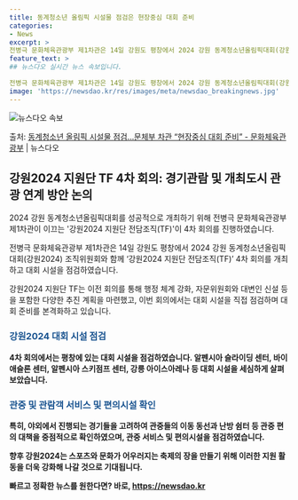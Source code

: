 ```yaml
---
title: 동계청소년 올림픽 시설물 점검은 현장중심 대회 준비
categories:
- News
excerpt: >
전병극 문화체육관광부 제1차관은 14일 강원도 평창에서 2024 강원 동계청소년올림픽대회(강원2024) 조직…
feature_text: >
## 뉴스다오 실시간 뉴스 속보입니다.

전병극 문화체육관광부 제1차관은 14일 강원도 평창에서 2024 강원 동계청소년올림픽대회(강원2024) 조직…
image: 'https://newsdao.kr/res/images/meta/newsdao_breakingnews.jpg'
---
```


![뉴스다오 속보](https://newsdao.kr/res/images/meta/newsdao_breakingnews.jpg)

<p>출처: <a href="https://newsdao.kr/2796" rel="dofollow">동계청소년 올림픽 시설물 점검…문체부 차관 “현장중심 대회 준비” - 문화체육관광부</a> | 뉴스다오</p>

<h2 data-ke-size="size26">강원2024 지원단 TF 4차 회의: 경기관람 및 개최도시 관광 연계 방안 논의</h2>
2024 강원 동계청소년올림픽대회를 성공적으로 개최하기 위해 전병극 문화체육관광부 제1차관이 이끄는 '강원2024 지원단 전담조직(TF)'이 4차 회의를 진행하였습니다.

<p data-ke-size="size16">전병극 문화체육관광부 제1차관은 14일 강원도 평창에서 2024 강원 동계청소년올림픽대회(강원2024) 조직위원회와 함께 ‘강원2024 지원단 전담조직(TF)’ 4차 회의를 개최하고 대회 시설을 점검하였습니다.</p>

강원2024 지원단 TF는 이전 회의를 통해 행정 체계 강화, 자문위원회와 대변인 신설 등을 포함한 다양한 추진 계획을 마련했고, 이번 회의에서는 대회 시설을 직접 점검하며 대회 준비를 본격화하고 있습니다.

<h3><b><span style="color: #1a5490;">강원2024 대회 시설 점검</span><b></h3>
4차 회의에서는 평창에 있는 대회 시설을 점검하였습니다. 알펜시아 슬라이딩 센터, 바이애슬론 센터, 알펜시아 스키점프 센터, 강릉 아이스아레나 등 대회 시설을 세심하게 살펴보았습니다.

<h3><b><span style="color: #1a5490;">관중 및 관람객 서비스 및 편의시설 확인</span><b></h3>
특히, 야외에서 진행되는 경기들을 고려하여 관중들의 이동 동선과 난방 쉼터 등 관중 편의 대책을 중점적으로 확인하였으며, 관중 서비스 및 편의시설을 점검하였습니다.

향후 강원2024는 스포츠와 문화가 어우러지는 축제의 장을 만들기 위해 이러한 지원 활동을 더욱 강화해 나갈 것으로 기대됩니다. 

빠르고 정확한 뉴스를 원한다면? 바로, <a href="https://newsdao.kr" rel="dofollow">https://newsdao.kr</a>


    
